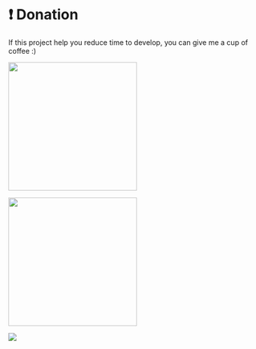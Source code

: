 # ❗ Donation
If this project help you reduce time to develop, you can give me a cup of coffee :)
<a href="https://www.paypal.com/paypalme/misterkrittin">
<p align="left">
  <img width="256" height="256" src="https://www.julianmills.co.uk/wp-content/uploads/2021/02/icon-256x256-1.png">
</p>
</a>
<a href="https://tipme.in.th/misterkrittin">
<p align="left">
  <img width="256" height="256" src="https://playserver.in.th/user_image/server_icon/28825_737317074.jpg">
</p>
</a>
<p align="left">
  <img src="https://scontent.fhdy4-1.fna.fbcdn.net/v/t1.15752-9/252061818_1510773252655485_4376981708998139490_n.jpg?_nc_cat=107&ccb=1-5&_nc_sid=ae9488&_nc_ohc=6NmRHHPAhTcAX8_Cumy&_nc_ht=scontent.fhdy4-1.fna&oh=084011ed1584b7d652f30c2bb44024ca&oe=61A2962E">
</p>
</a>
